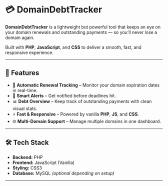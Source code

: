 # 💳 DomainDebtTracker

**DomainDebtTracker** is a lightweight but powerful tool that keeps an eye on your domain renewals and outstanding payments — so you’ll never lose a domain again.

Built with **PHP**, **JavaScript**, and **CSS** to deliver a smooth, fast, and responsive experience.

---

## 🚀 Features

- 📅 **Automatic Renewal Tracking** – Monitor your domain expiration dates in real-time.  
- 🔔 **Smart Alerts** – Get notified before deadlines hit.  
- 📊 **Debt Overview** – Keep track of outstanding payments with clean visual stats.  
- ⚡ **Fast & Responsive** – Powered by vanilla **PHP**, **JS**, and **CSS**.  
- 🌐 **Multi-Domain Support** – Manage multiple domains in one dashboard.  

---

## 🛠️ Tech Stack

- **Backend:** PHP  
- **Frontend:** JavaScript (Vanilla)  
- **Styling:** CSS3  
- **Database:** MySQL *(optional depending on setup)*  

---
